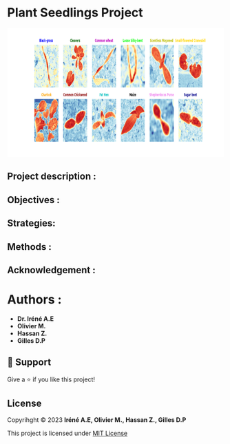 # <!-- TITLE --> Plant Seedlings Project
<img width="1000px" height="300px" src="images/out.png"></img>

## Project description :

## Objectives : 

## Strategies:

## Methods :

## Acknowledgement :

# Authors : 
* __**Dr. Iréné A.E**__
* __**Olivier M.**__ 
* __**Hassan Z.**__
* __**Gilles D.P**__

## 🤝 Support 
Give a ⭐ if you like this project!

## License 
Copyrihght © 2023 __**Iréné A.E, Olivier M., Hassan Z., Gilles D.P**__

This project is licensed under [MIT License](https://github.com/amiehe-essomba/Plant_Seedlings_ds_Project/blob/Plant_Seedlings/LICENSE)
